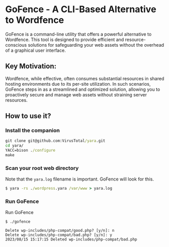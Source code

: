 # GoFence - A CLI-Based Alternative to Wordfence
GoFence is a command-line utility that offers a powerful alternative to Wordfence. This tool is designed to provide efficient and resource-conscious solutions for safeguarding your web assets without the overhead of a graphical user interface.

## Key Motivation:
Wordfence, while effective, often consumes substantial resources in shared hosting environments due to its per-site utilization. In such scenarios, GoFence steps in as a streamlined and optimized solution, allowing you to proactively secure and manage web assets without straining server resources.

## How to use it?
### Install the companion
```cmd
git clone git@github.com:VirusTotal/yara.git
cd yara/
YACC=bison ./configure
make
```
### Scan your root web directory
Note that the `yara.log` filename is important. GoFence will look for this.
```cmd
$ yara -rs ./wordpress.yara /var/www > yara.log
```
### Run GoFence
Run GoFence
```
$ ./gofence

Delete wp-includes/php-compat/good.php? [y/n]: n
Delete wp-includes/php-compat/bad.php? [y/n]: y
2023/08/15 15:17:15 Deleted wp-includes/php-compat/bad.php

```
